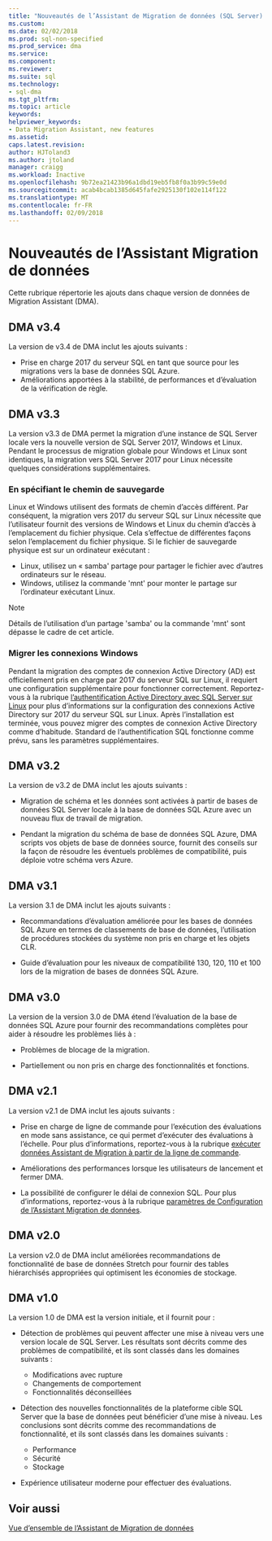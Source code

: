 ```yaml
---
title: "Nouveautés de l’Assistant de Migration de données (SQL Server) | Documents Microsoft"
ms.custom: 
ms.date: 02/02/2018
ms.prod: sql-non-specified
ms.prod_service: dma
ms.service: 
ms.component: 
ms.reviewer: 
ms.suite: sql
ms.technology:
- sql-dma
ms.tgt_pltfrm: 
ms.topic: article
keywords: 
helpviewer_keywords:
- Data Migration Assistant, new features
ms.assetid: 
caps.latest.revision: 
author: HJToland3
ms.author: jtoland
manager: craigg
ms.workload: Inactive
ms.openlocfilehash: 9b72ea21423b96a1dbd19eb5fb8f0a3b99c59e0d
ms.sourcegitcommit: acab4bcab1385d645fafe2925130f102e114f122
ms.translationtype: MT
ms.contentlocale: fr-FR
ms.lasthandoff: 02/09/2018
---
```

# <a name="whats-new-in-data-migration-assistant"></a>Nouveautés de l’Assistant Migration de données

Cette rubrique répertorie les ajouts dans chaque version de données de Migration Assistant (DMA).

## <a name="dma-v34"></a>DMA v3.4
La version de v3.4 de DMA inclut les ajouts suivants :
- Prise en charge 2017 du serveur SQL en tant que source pour les migrations vers la base de données SQL Azure.
- Améliorations apportées à la stabilité, de performances et d’évaluation de la vérification de règle.

## <a name="dma-v33"></a>DMA v3.3
La version v3.3 de DMA permet la migration d’une instance de SQL Server locale vers la nouvelle version de SQL Server 2017, Windows et Linux. Pendant le processus de migration globale pour Windows et Linux sont identiques, la migration vers SQL Server 2017 pour Linux nécessite quelques considérations supplémentaires.

### <a name="specifying-the-back-up-path"></a>En spécifiant le chemin de sauvegarde
Linux et Windows utilisent des formats de chemin d’accès différent. Par conséquent, la migration vers 2017 du serveur SQL sur Linux nécessite que l’utilisateur fournit des versions de Windows et Linux du chemin d’accès à l’emplacement du fichier physique. Cela s’effectue de différentes façons selon l’emplacement du fichier physique.
Si le fichier de sauvegarde physique est sur un ordinateur exécutant :
- Linux, utilisez un « samba' partage pour partager le fichier avec d’autres ordinateurs sur le réseau.
-   Windows, utilisez la commande 'mnt' pour monter le partage sur l’ordinateur exécutant Linux.

> [!NOTE]
> Détails de l’utilisation d’un partage 'samba' ou la commande 'mnt' sont dépasse le cadre de cet article.

### <a name="migrating-windows-logins"></a>Migrer les connexions Windows
Pendant la migration des comptes de connexion Active Directory (AD) est officiellement pris en charge par 2017 du serveur SQL sur Linux, il requiert une configuration supplémentaire pour fonctionner correctement. Reportez-vous à la rubrique [l’authentification Active Directory avec SQL Server sur Linux](https://docs.microsoft.com/en-us/sql/linux/sql-server-linux-active-directory-authentication) pour plus d’informations sur la configuration des connexions Active Directory sur 2017 du serveur SQL sur Linux. Après l’installation est terminée, vous pouvez migrer des comptes de connexion Active Directory comme d’habitude. Standard de l’authentification SQL fonctionne comme prévu, sans les paramètres supplémentaires.

## <a name="dma-v32"></a>DMA v3.2
La version de v3.2 de DMA inclut les ajouts suivants :

- Migration de schéma et les données sont activées à partir de bases de données SQL Server locale à la base de données SQL Azure avec un nouveau flux de travail de migration.

- Pendant la migration du schéma de base de données SQL Azure, DMA scripts vos objets de base de données source, fournit des conseils sur la façon de résoudre les éventuels problèmes de compatibilité, puis déploie votre schéma vers Azure.

## <a name="dma-v31"></a>DMA v3.1
La version 3.1 de DMA inclut les ajouts suivants :

- Recommandations d’évaluation améliorée pour les bases de données SQL Azure en termes de classements de base de données, l’utilisation de procédures stockées du système non pris en charge et les objets CLR.

- Guide d’évaluation pour les niveaux de compatibilité 130, 120, 110 et 100 lors de la migration de bases de données SQL Azure.

## <a name="dma-v30"></a>DMA v3.0
La version de la version 3.0 de DMA étend l’évaluation de la base de données SQL Azure pour fournir des recommandations complètes pour aider à résoudre les problèmes liés à :

- Problèmes de blocage de la migration.

- Partiellement ou non pris en charge des fonctionnalités et fonctions.

## <a name="dma-v21"></a>DMA v2.1
La version v2.1 de DMA inclut les ajouts suivants :
- Prise en charge de ligne de commande pour l’exécution des évaluations en mode sans assistance, ce qui permet d’exécuter des évaluations à l’échelle. Pour plus d’informations, reportez-vous à la rubrique [exécuter données Assistant de Migration à partir de la ligne de commande](dma-commandline.md).

- Améliorations des performances lorsque les utilisateurs de lancement et fermer DMA.

- La possibilité de configurer le délai de connexion SQL. Pour plus d’informations, reportez-vous à la rubrique [paramètres de Configuration de l’Assistant Migration de données](dma-configurationsettings.md).

## <a name="dma-v20"></a>DMA v2.0
La version v2.0 de DMA inclut améliorées recommandations de fonctionnalité de base de données Stretch pour fournir des tables hiérarchisés appropriées qui optimisent les économies de stockage.

## <a name="dma-v10"></a>DMA v1.0
La version 1.0 de DMA est la version initiale, et il fournit pour :
- Détection de problèmes qui peuvent affecter une mise à niveau vers une version locale de SQL Server. Les résultats sont décrits comme des problèmes de compatibilité, et ils sont classés dans les domaines suivants :
    -   Modifications avec rupture
    - Changements de comportement
    - Fonctionnalités déconseillées

- Détection des nouvelles fonctionnalités de la plateforme cible SQL Server que la base de données peut bénéficier d’une mise à niveau. Les conclusions sont décrits comme des recommandations de fonctionnalité, et ils sont classés dans les domaines suivants :
    - Performance
    - Sécurité
    - Stockage

-   Expérience utilisateur moderne pour effectuer des évaluations.

## <a name="see-also"></a>Voir aussi

[Vue d’ensemble de l’Assistant de Migration de données](../dma/dma-overview.md)
